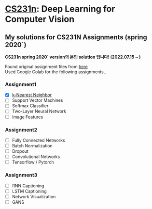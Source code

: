 # [CS231n](http://cs231n.stanford.edu/): Deep Learning for Computer Vision
## My solutions for CS231N Assignments (spring 2020`)

**CS231n spring 2020` version의 본인 solution 입니다! (2022.07.15 ~ )**

Found original assignment files from [here](https://github.com/maxim5/cs231n-2020-spring)  
Used Google Colab for the following assignments..

### Assignment1
- [x] [k-Nearest Neighbor](https://github.com/yxxshin/CS231N_assignments/blob/main/assignment1/knn.ipynb) 
- [ ] Support Vector Machines
- [ ] Softmax Classifier
- [ ] Two-Layer Neural Network
- [ ] Image Features

### Assignment2
- [ ] Fully Connected Networks
- [ ] Batch Normalization
- [ ] Dropout
- [ ] Convolutional Networks
- [ ] Tensorflow / Pytorch

### Assignment3
- [ ] RNN Captioning
- [ ] LSTM Captioning
- [ ] Network Visualization
- [ ] GANS
